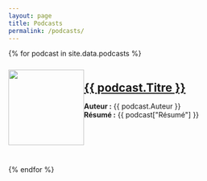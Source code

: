 ```yaml
---
layout: page
title: Podcasts
permalink: /podcasts/
---
```


<style>
.row {
  display: flex;
  margin-bottom: 40px;
}

.column1 {
  flex: 25%;
}

.column2 {
  flex: 75%;
}

img {
  margin-top: 10px;
}

h1 {
  font-size: 17pt;
}
</style>

{% for podcast in site.data.podcasts %}
<div class="row">
  <div class="column1">
    <a href="{{ podcast.Lien }}">
      <img src="{{ podcast.Image }}" width="150"/>
    </a>
  </div>
  <div class="column2">
    <h1><a href="{{ podcast.Lien }}">{{ podcast.Titre }}</a></h1>
    <b>Auteur :</b> {{ podcast.Auteur }}<br/>
    <b>Résumé :</b> {{ podcast["Résumé"] }}
  </div>
</div>
{% endfor %}
